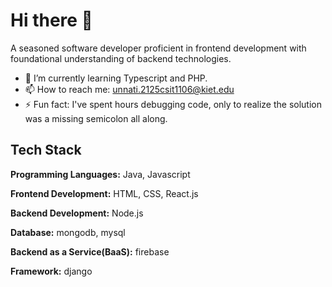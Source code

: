 
# Hi there 👋

A seasoned software developer proficient in frontend development with foundational understanding of backend technologies.

- 🌱 I’m currently learning Typescript and PHP.
- 📫 How to reach me: unnati.2125csit1106@kiet.edu
- ⚡ Fun fact: I've spent hours debugging code, only to realize the solution was a missing semicolon all along.
## Tech Stack

**Programming Languages:** Java, Javascript

**Frontend Development:** HTML, CSS, React.js

**Backend Development:** Node.js

**Database:** mongodb, mysql

**Backend as a Service(BaaS):** firebase

**Framework:** django
